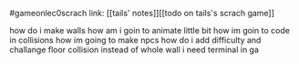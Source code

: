 #gameonlec0scrach 
link: [[tails' notes]][[todo on tails's scrach game]]


how do i make walls
how am i goin to animate little bit
how im goin to code in collisions
how im going to make npcs
how do i add difficulty and challange
floor collision instead of whole wall
i need terminal in ga